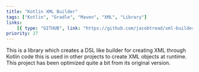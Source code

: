 ```yaml
---
title: "Kotlin XML Builder"
tags: ["Kotlin", "Gradle", "Maven", "XML", "Library"]
links:
    [{ type: "GITHUB", link: "https://github.com/jacobtread/xml-builder-kt" }]
priority: 27
---
```


This is a library which creates a DSL like builder for creating XML through Kotlin code this is used in other projects to create XML objects at runtime. This project has been optimized quite a bit from its original version.
